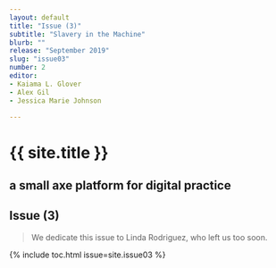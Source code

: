```yaml
---
layout: default
title: "Issue (3)"
subtitle: "Slavery in the Machine"
blurb: ""
release: "September 2019"
slug: "issue03"
number: 2
editor: 
- Kaiama L. Glover
- Alex Gil
- Jessica Marie Johnson

---
```


<h1 class="journal-title">{{ site.title }}</h1>
<h2 class="tagline">a small axe platform for digital practice</h2>


## Issue (3)

<blockquote>We dedicate this issue to Linda Rodriguez, who left us too soon.</blockquote>

{% include toc.html issue=site.issue03 %}